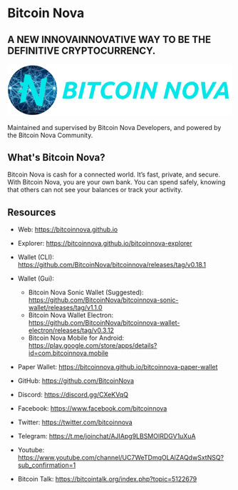 # Bitcoin Nova 
## A NEW INNOVAINNOVATIVE WAY TO BE THE DEFINITIVE CRYPTOCURRENCY.

![image](https://github.com/BitcoinNova/brand/blob/master/logo/wordmark/bitcoinnova_wordmark_ubuntu.png "Bitcoin Nova")

Maintained and supervised by Bitcoin Nova Developers, and powered by the Bitcoin Nova Community.

## What's Bitcoin Nova?

Bitcoin Nova is cash for a connected world. It’s fast, private, and secure. With Bitcoin Nova, you are your own bank. You can spend safely, knowing that others can not see your balances or track your activity.

## Resources
- Web: https://bitcoinnova.github.io
- Explorer: https://bitcoinnova.github.io/bitcoinnova-explorer
- Wallet (CLI): https://github.com/BitcoinNova/bitcoinnova/releases/tag/v0.18.1
- Wallet (Gui):
   - Bitcoin Nova Sonic Wallet (Suggested): https://github.com/BitcoinNova/bitcoinnova-sonic-wallet/releases/tag/v1.1.0
   - Bitcoin Nova Wallet Electron: https://github.com/BitcoinNova/bitcoinnova-wallet-electron/releases/tag/v0.3.12
   - Bitcoin Nova Mobile for Android:  https://play.google.com/store/apps/details?id=com.bitcoinnova.mobile
- Paper Wallet: https://bitcoinnova.github.io/bitcoinnova-paper-wallet

- GitHub: https://github.com/BitcoinNova
- Discord: https://discord.gg/CXeKVqQ
- Facebook: https://www.facebook.com/bitcoinnova
- Twitter: https://twitter.com/bitcoinnova
- Telegram: https://t.me/joinchat/AJIApg9LBSMOIRDGV1uXuA
- Youtube: https://www.youtube.com/channel/UC7WeTDmqOLAlZAQdwSxtNSQ?sub_confirmation=1
- Bitcoin Talk: https://bitcointalk.org/index.php?topic=5122679
